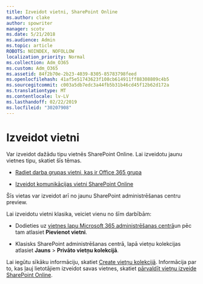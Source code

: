 ```yaml
---
title: Izveidot vietni, SharePoint Online
ms.author: clake
author: spowriter
manager: scotv
ms.date: 5/21/2018
ms.audience: Admin
ms.topic: article
ROBOTS: NOINDEX, NOFOLLOW
localization_priority: Normal
ms.collection: Adm_O365
ms.custom: Adm_O365
ms.assetid: 84f2b70e-2b23-4039-8305-85783798feed
ms.openlocfilehash: 41af5e51743623f108cb614911ff88308809c4b5
ms.sourcegitcommit: c003a5db7edc3a44fb5b31b46cd45f12b62d172a
ms.translationtype: MT
ms.contentlocale: lv-LV
ms.lasthandoff: 02/22/2019
ms.locfileid: "30207908"
---
```

# <a name="create-a-site"></a>Izveidot vietni

Var izveidot dažādu tipu vietnēs SharePoint Online. Lai izveidotu jaunu vietnes tipu, skatiet šīs tēmas.
  
- [Radiet darba grupas vietni, kas ir Office 365 grupa](https://go.microsoft.com/fwlink/?linkid=866292)
    
- [Izveidot komunikācijas vietni SharePoint Online](https://go.microsoft.com/fwlink/?linkid=866294)
    
Šīs vietas var izveidot arī no jaunu SharePoint administrēšanas centru preview.
  
Lai izveidotu vietni klasika, veiciet vienu no šīm darbībām:
  
- Dodieties uz [vietnes lapu Microsoft 365 administrēšanas centrā](https://portal.office.com/adminportal/home#/SitesList)un pēc tam atlasiet **Pievienot vietni**.
    
- Klasisks SharePoint administrēšanas centrā, lapā vietņu kolekcijas atlasiet **Jauns** \> **Privāto vietņu kolekcijā**.
    
Lai iegūtu sīkāku informāciju, skatiet [Create vietņu kolekcijā](https://go.microsoft.com/fwlink/?linkid=866295). Informācija par to, kas ļauj lietotājiem izveidot savas vietnes, skatiet [pārvaldīt vietņu izveide SharePoint Online](https://go.microsoft.com/fwlink/?linkid=866296).
  

